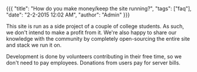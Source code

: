 {{{
  "title": "How do you make money/keep the site running?",
  "tags": ["faq"],
  "date": "2-2-2015 12:02 AM",
  "author": "Admin"
}}}

This site is run as a side project of a couple of college students.
As such, we don't intend to make a profit from it.
We're also happy to share our knowledge with the community by completely open-sourcing the entire site and stack we run it on.

Development is done by volunteers contributing in their free time, so  we don't need to pay employees.
Donations from users pay for server bills.
